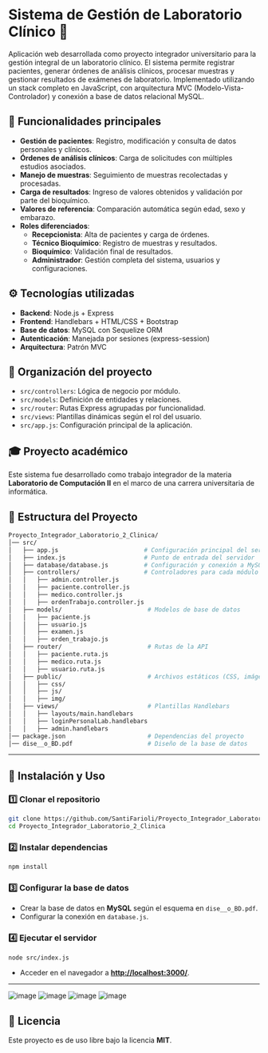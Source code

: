 # Sistema de Gestión de Laboratorio Clínico 🧪

Aplicación web desarrollada como proyecto integrador universitario para la gestión integral de un laboratorio clínico. El sistema permite registrar pacientes, generar órdenes de análisis clínicos, procesar muestras y gestionar resultados de exámenes de laboratorio. Implementado utilizando un stack completo en JavaScript, con arquitectura MVC (Modelo-Vista-Controlador) y conexión a base de datos relacional MySQL.

## 🧬 Funcionalidades principales

- **Gestión de pacientes**: Registro, modificación y consulta de datos personales y clínicos.
- **Órdenes de análisis clínicos**: Carga de solicitudes con múltiples estudios asociados.
- **Manejo de muestras**: Seguimiento de muestras recolectadas y procesadas.
- **Carga de resultados**: Ingreso de valores obtenidos y validación por parte del bioquímico.
- **Valores de referencia**: Comparación automática según edad, sexo y embarazo.
- **Roles diferenciados**:
  - **Recepcionista**: Alta de pacientes y carga de órdenes.
  - **Técnico Bioquímico**: Registro de muestras y resultados.
  - **Bioquímico**: Validación final de resultados.
  - **Administrador**: Gestión completa del sistema, usuarios y configuraciones.

## ⚙️ Tecnologías utilizadas

- **Backend**: Node.js + Express
- **Frontend**: Handlebars + HTML/CSS + Bootstrap
- **Base de datos**: MySQL con Sequelize ORM
- **Autenticación**: Manejada por sesiones (express-session)
- **Arquitectura**: Patrón MVC

## 📁 Organización del proyecto

- `src/controllers`: Lógica de negocio por módulo.
- `src/models`: Definición de entidades y relaciones.
- `src/router`: Rutas Express agrupadas por funcionalidad.
- `src/views`: Plantillas dinámicas según el rol del usuario.
- `src/app.js`: Configuración principal de la aplicación.

## 🎓 Proyecto académico

Este sistema fue desarrollado como trabajo integrador de la materia **Laboratorio de Computación II** en el marco de una carrera universitaria de informática.



## 📁 Estructura del Proyecto

```bash
Proyecto_Integrador_Laboratorio_2_Clinica/
│── src/
│   ├── app.js                        # Configuración principal del servidor
│   ├── index.js                      # Punto de entrada del servidor
│   ├── database/database.js          # Configuración y conexión a MySQL
│   ├── controllers/                  # Controladores para cada módulo
│   │   ├── admin.controller.js
│   │   ├── paciente.controller.js
│   │   ├── medico.controller.js
│   │   ├── ordenTrabajo.controller.js
│   ├── models/                        # Modelos de base de datos
│   │   ├── paciente.js
│   │   ├── usuario.js
│   │   ├── examen.js
│   │   ├── orden_trabajo.js
│   ├── router/                        # Rutas de la API
│   │   ├── paciente.ruta.js
│   │   ├── medico.ruta.js
│   │   ├── usuario.ruta.js
│   ├── public/                        # Archivos estáticos (CSS, imágenes, JS)
│   │   ├── css/
│   │   ├── js/
│   │   ├── img/
│   ├── views/                         # Plantillas Handlebars
│   │   ├── layouts/main.handlebars
│   │   ├── loginPersonalLab.handlebars
│   │   ├── admin.handlebars
│── package.json                       # Dependencias del proyecto
│── dise__o_BD.pdf                     # Diseño de la base de datos
```

---

## 🚀 Instalación y Uso

### 1️⃣ Clonar el repositorio

```sh
git clone https://github.com/SantiFarioli/Proyecto_Integrador_Laboratorio_2_Clinica.git
cd Proyecto_Integrador_Laboratorio_2_Clinica
```

### 2️⃣ Instalar dependencias

```sh
npm install
```

### 3️⃣ Configurar la base de datos

- Crear la base de datos en **MySQL** según el esquema en `dise__o_BD.pdf`.
- Configurar la conexión en `database.js`.

### 4️⃣ Ejecutar el servidor

```sh
node src/index.js
```

- Acceder en el navegador a **[http://localhost:3000/](http://localhost:3000/)**.

---

![image](https://github.com/user-attachments/assets/27894f35-10c2-4038-8a54-ff056ce20783)
![image](https://github.com/user-attachments/assets/fd4d6ce1-b7db-46a7-861d-27cfcd45955f)
![image](https://github.com/user-attachments/assets/35b34869-e006-41ca-90e4-b137e65917c0)
![image](https://github.com/user-attachments/assets/a4222524-8ad0-4ea4-a890-3b0b0b7fa3c5)


## 📜 Licencia

Este proyecto es de uso libre bajo la licencia **MIT**.


